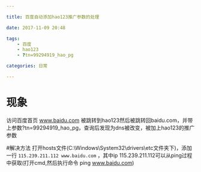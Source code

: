 ```yaml
---

title: 百度自动添加hao123推广参数的处理

date: 2017-11-09 20:48

tags:
	- 百度
    - hao123
    - ?tn=99294919_hao_pg

categories: 日常

---
```


# 现象
访问百度首页 www.baidu.com 被跳转到hao123然后被跳转回baidu.com，并带上参数?tn=99294919_hao_pg，查询后发现为dns被改变，被加上hao123的推广参数

#解决方法
打开hosts文件(C:\Windows\System32\drivers\etc文件夹下)，添加一行 `115.239.211.112 www.baidu.com` ，其中ip 115.239.211.112可以从ping过程中获取(打开cmd,然后执行命令 ping www.baidu.com)





